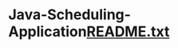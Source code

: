 # Java-Scheduling-Application[README.txt](https://github.com/Greg9485/Java-Scheduling-Application/files/7027456/README.txt)
